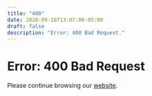 ```yaml
---
title: "400"
date: 2020-09-16T13:07:06-05:00
draft: false
description: "Error: 400 Bad Request."
---
```

Error: 400 Bad Request
======================

Please continue browsing our [website](/).

